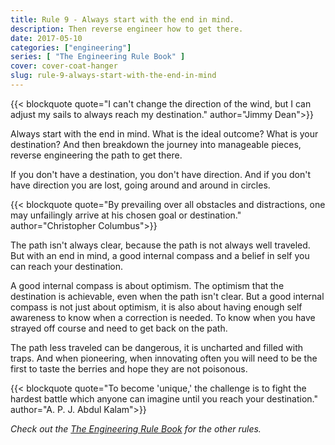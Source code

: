 ```yaml
---
title: Rule 9 - Always start with the end in mind.
description: Then reverse engineer how to get there.
date: 2017-05-10
categories: ["engineering"]
series: [ "The Engineering Rule Book" ]
cover: cover-coat-hanger
slug: rule-9-always-start-with-the-end-in-mind
---
```


{{< blockquote quote="I can't change the direction of the wind, but I can adjust my sails to always reach my destination." author="Jimmy Dean">}}

Always start with the end in mind. What is the ideal outcome? What is your destination? And then breakdown the journey into manageable pieces, reverse engineering the path to get there.

If you don't have a destination, you don't have direction. And if you don't have direction you are lost, going around and around in circles.

{{< blockquote quote="By prevailing over all obstacles and distractions, one may unfailingly arrive at his chosen goal or destination." author="Christopher Columbus">}}

The path isn't always clear, because the path is not always well traveled. But with an end in mind, a good internal compass and a belief in self you can reach your destination.

A good internal compass is about optimism. The optimism that the destination is achievable, even when the path isn't clear. But a good internal compass is not just about optimism, it is also about having enough self awareness to know when a correction is needed. To know when you have strayed off course and need to get back on the path.

The path less traveled can be dangerous, it is uncharted and filled with traps. And when pioneering, when innovating often you will need to be the first to taste the berries and hope they are not poisonous.

{{< blockquote quote="To become 'unique,' the challenge is to fight the hardest battle which anyone can imagine until you reach your destination." author="A. P. J. Abdul Kalam">}}

_Check out the [The Engineering Rule Book](/series/the-engineering-rule-book) for the other rules._

